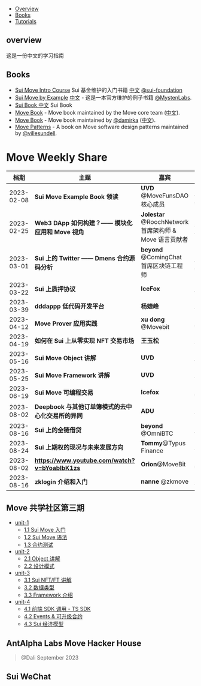 - [Overview](#overview)
- [Books](#books)
- [Tutorials](#MoveWeekly)


## overview 
这是一份中文的学习指南


## Books
- [Sui Move Intro Course](https://intro.sui-book.com/) Sui 基金维护的入门书籍  [中文](https://intro-zh.sui-book.com/)  [@sui-foundation](https://github.com/sui-foundation/sui-move-intro-course)
- [Sui Move by Example](https://examples.sui.io/) [中文](https://examples.sui-book.com/) - 这是一本官方维护的例子书籍 [@MystenLabs](https://github.com/MystenLabs).
- [Sui Book 中文](https://sui-book.com) Sui Book
- [Move Book](https://move-language.github.io/move/) - Move book maintained by the Move core team ([中文](https://github.com/move-language/move/tree/main/language/documentation/book/translations/move-book-zh)).
- [Move Book](https://move-book.com/) - Move book maintained by [@damirka](https://github.com/damirka) ([中文](https://move-book.com/cn/)).
- [Move Patterns](https://www.move-patterns.com/) - A book on Move software design patterns maintained by [@villesundell](https://github.com/villesundell).


# Move Weekly Share

| 档期                                                                                           | 主题                                              | 嘉宾                                                    | 视频                                                                           |
|------------------------------------------------------------------------------------------------|---------------------------------------------------|---------------------------------------------------------|--------------------------------------------------------------------------------|
| 2023-02-08 | **Sui Move Example Book 领读**                    | **UVD** @MoveFunsDAO 核心成员                           | [Youtube](https://youtu.be/t69v_gVfQQg) <br>[Bilibili](https://t.co/s1Z3av5oVw) |
| 2023-02-25 | **Web3 DApp 如何构建？—— 模块化应用和 Move 视角** | **Jolestar** @RoochNetwork 首席架构师 & Move 语言贡献者 | [Youtube](https://youtu.be/XB2Nq63o3v8) <br>[Bilibili](https://t.co/CGuyIJNEDe) |
| 2023-03-01 | **Sui 上的 Twitter —— Dmens 合约源码分析**        | **beyond** @ComingChat 首席区块链工程师                  | [Youtube](https://youtu.be/8xWL9Rp9S3E) <br>[Bilibili](https://t.co/fYdF9UwOK5) |
| 2023-03-22 | **Sui 上质押协议**                    | **IceFox**                            | [Youtube](https://www.youtube.com/watch?v=n0XuoQSMCzY) |
| 2023-03-39 | **dddappp 低代码开发平台** | **杨婕峰**  | [Youtube](https://www.youtube.com/watch?v=tFnHwhYrgaU) |
| 2023-04-12 | **Move Prover 应用实践**        | **xu dong** @Movebit                   | [Youtube](https://www.youtube.com/watch?v=ImfpjezaeJU) |
| 2023-04-19 | **如何在 Sui 上从零实现 NFT 交易市场**                    | **王玉松**                            | [Youtube](https://www.youtube.com/watch?v=JsZXB59y1pQ) |
| 2023-05-16 | **Sui Move Object 讲解** | **UVD**  | [Youtube](https://www.youtube.com/watch?v=VYttU13a21U) |
| 2023-05-25 | **Sui Move Framework 讲解**        | **UVD**                    | [Youtube](https://www.youtube.com/watch?v=FwKlEdEifNk) |
| 2023-06-19 | **Sui Move 可编程交易**                    | **Icefox**                            | [Youtube](https://www.youtube.com/watch?v=KcioL82cDmw) |
| 2023-08-02 | **Deepbook 与其他订单簿模式的去中心化交易所的异同** | **ADU**  | [Youtube](https://www.youtube.com/watch?v=FPhrH2xld3w) |
| 2023-08-16 | **Sui 上的全链借贷**        | **beyond** @OmniBTC                   | [Youtube](https://www.youtube.com/watch?v=yCp0EhXMfSY) |
| 2023-08-24 | **Sui 上期权的现况与未来发展方向**                    | **Tommy**@Typus Finance                            | [Youtube](https://www.youtube.com/watch?v=sC-27jUIxHA) |
| 2023-08-02 | **https://www.youtube.com/watch?v=bYoablbK1zs** | **Orion**@MoveBit  | [Youtube](https://www.youtube.com/watch?v=bYoablbK1zs) |
| 2023-08-16 | **zklogin 介绍和入门**        | **nanne** @zkmove                   | [Youtube](https://www.youtube.com/watch?v=igh-wYkv2sg) |



## Move 共学社区第三期

- [unit-1](https://github.com/movefuns/co-learn-sui/blob/main/courses/unit-1)
    - [1.1 Sui Move 入门](https://github.com/movefuns/co-learn-sui/blob/main/courses/unit-1/1-get-start/README.md)
    - [1.2 Sui Move 语法](https://github.com/movefuns/co-learn-sui/blob/main/courses/unit-1/2-syntax-of-sui-move/README.md)
    - [1.3 合约测试](https://github.com/movefuns/co-learn-sui/blob/main/courses/unit-1/3-move-test/README.md)
- [unit-2](https://github.com/movefuns/co-learn-sui/blob/main/courses/unit-2)
    - [2.1 Object 讲解](https://github.com/movefuns/co-learn-sui/blob/main/courses/unit-2/1-object/README.md)
    - [2.2 设计模式](https://github.com/movefuns/co-learn-sui/blob/main/courses/unit-2/2-patterns/README.md)
- [unit-3](https://github.com/movefuns/co-learn-sui/blob/main/courses/unit-3)
    - [3.1 Sui NFT/FT 讲解](https://github.com/movefuns/co-learn-sui/blob/main/courses/unit-3/1-NFT-FT/README.md)
    - [3.2 数据类型](https://github.com/movefuns/co-learn-sui/blob/main/courses/unit-3/2-data-structure/README.md)
    - [3.3 Framework 介绍](https://github.com/movefuns/co-learn-sui/blob/main/courses/unit-3/3-Framework/README.md)
- [unit-4](https://github.com/movefuns/co-learn-sui/blob/main/courses/unit-4)
    - [4.1 前端 SDK 调用 - TS SDK](https://github.com/movefuns/co-learn-sui/blob/main/courses/unit-4/1-ts-sdk/README.md)
    - [4.2 Events & 可升级合约](https://github.com/movefuns/co-learn-sui/blob/main/courses/unit-4/2-event-with-contract-upgrade/README.md)
    - [4.3 Sui 经济模型](https://github.com/movefuns/co-learn-sui/blob/main/courses/unit-4/3-sui-tokenomics/README.md)

## AntAlpha Labs Move Hacker House 
> @Dali September 2023


## Sui WeChat
